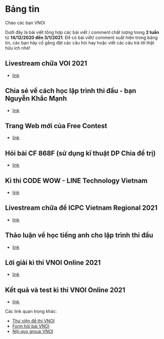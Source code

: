 # Bảng tin 
Chào các bạn VNOI 

Dưới đây là bài viết tổng hợp các bài viết / comment chất lượng trong **2 tuần** từ **14/12/2020 đến 3/1/2021**. Để có bài viết/ comment xuất hiện trong bảng tin, các bạn hãy cố gắng đặt các câu hỏi hay hoặc viết các câu trả lời thật hữu ích nhé! 

## Livestream chữa VOI 2021
* [link](https://www.facebook.com/vnoi.wiki/videos/308545883881762)

## Chia sẻ về cách học lập trình thi đấu - bạn Nguyễn Khắc Mạnh
* [link](https://www.facebook.com/groups/VNOIForum/permalink/3794123667275106/)

## Trang Web mới của Free Contest
* [link](https://www.facebook.com/groups/VNOIForum/permalink/3836861573001315/)

## Hỏi bài CF 868F (sử dụng kĩ thuật DP Chia để trị)
* [link](https://www.facebook.com/groups/VNOIForum/permalink/3835637126457093/)

## Kì thi CODE WOW - LINE Technology Vietnam 
* [link](https://www.facebook.com/groups/VNOIForum/permalink/3830589686961837/)

## Livestream chữa đề ICPC Vietnam Regional 2021
* [link](https://www.facebook.com/groups/VNOIForum/permalink/3826237537397052/)

## Thảo luận về học tiếng anh cho lập trình thi đấu 
* [link](https://www.facebook.com/groups/VNOIForum/permalink/3808249232529216/) 

## Lời giải kì thi VNOI Online 2021
* [link](https://www.facebook.com/groups/VNOIForum/permalink/3813838455303627/)

## Kết quả và test kì thi VNOI Online 2021 
* [link](https://www.facebook.com/groups/VNOIForum/permalink/3811864558834350/)


Các link quan trọng khác:
* [Thư viện đề thi VNOI](https://drive.google.com/drive/folders/1LBcmCf7TEwKJeaIgDRk-BBkHQbkHyR3n?usp=sharing)
* [Form hỏi bài VNOI](https://www.facebook.com/groups/VNOIForum/permalink/3591035067583968/)
* [Nội quy group VNOI](https://www.facebook.com/groups/VNOIForum/permalink/3551923554828453/)